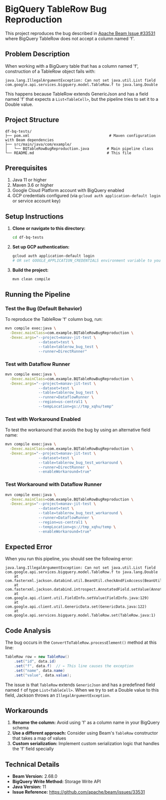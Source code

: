 # BigQuery TableRow Bug Reproduction

This project reproduces the bug described in [Apache Beam Issue #33531](https://github.com/apache/beam/issues/33531) where BigQuery TableRow does not accept a column named 'f'.

## Problem Description

When working with a BigQuery table that has a column named 'f', construction of a TableRow object fails with:

```
java.lang.IllegalArgumentException: Can not set java.util.List field com.google.api.services.bigquery.model.TableRow.f to java.lang.Double
```

This happens because TableRow extends GenericJson and has a field named 'f' that expects a `List<TableCell>`, but the pipeline tries to set it to a Double value.

## Project Structure

```
df-bq-tests/
├── pom.xml                                    # Maven configuration with Beam dependencies
├── src/main/java/com/example/
│   └── BQTableRowBugReproduction.java        # Main pipeline class
└── README.md                                 # This file
```

## Prerequisites

1. Java 11 or higher
2. Maven 3.6 or higher
3. Google Cloud Platform account with BigQuery enabled
4. GCP credentials configured (via `gcloud auth application-default login` or service account key)

## Setup Instructions

1. **Clone or navigate to this directory:**
   ```bash
   cd df-bq-tests
   ```

2. **Set up GCP authentication:**
   ```bash
   gcloud auth application-default login
   # OR set GOOGLE_APPLICATION_CREDENTIALS environment variable to your service account key file
   ```

3. **Build the project:**
   ```bash
   mvn clean compile
   ```

## Running the Pipeline

### Test the Bug (Default Behavior)
To reproduce the TableRow 'f' column bug, run:

```bash
mvn compile exec:java \
  -Dexec.mainClass=com.example.BQTableRowBugReproduction \
  -Dexec.args="--project=manav-jit-test \
               --dataset=test \
               --table=tablerow_bug_test \
               --runner=DirectRunner"
```

### Test with Dataflow Runner
```bash
mvn compile exec:java \
  -Dexec.mainClass=com.example.BQTableRowBugReproduction \
  -Dexec.args="--project=manav-jit-test \
               --dataset=test \
               --table=tablerow_bug_test \
               --runner=DataflowRunner \
               --region=us-central1 \
               --tempLocation=gs://tmp_xqhu/temp"
```

### Test with Workaround Enabled
To test the workaround that avoids the bug by using an alternative field name:

```bash
mvn compile exec:java \
  -Dexec.mainClass=com.example.BQTableRowBugReproduction \
  -Dexec.args="--project=manav-jit-test \
               --dataset=test \
               --table=tablerow_bug_test_workaround \
               --runner=DirectRunner \
               --enableWorkaround=true"
```

### Test Workaround with Dataflow Runner
```bash
mvn compile exec:java \
  -Dexec.mainClass=com.example.BQTableRowBugReproduction \
  -Dexec.args="--project=manav-jit-test \
               --dataset=test \
               --table=tablerow_bug_test_workaround \
               --runner=DataflowRunner \
               --region=us-central1 \
               --tempLocation=gs://tmp_xqhu/temp \
               --enableWorkaround=true"
```

## Expected Error

When you run this pipeline, you should see the following error:

```
java.lang.IllegalArgumentException: Can not set java.util.List field com.google.api.services.bigquery.model.TableRow.f to java.lang.Double
    at com.fasterxml.jackson.databind.util.BeanUtil.checkAndFixAccess(BeanUtil.java:187)
    at com.fasterxml.jackson.databind.introspect.AnnotatedField.setValue(AnnotatedField.java:78)
    at com.google.api.client.util.FieldInfo.setValue(FieldInfo.java:129)
    at com.google.api.client.util.GenericData.set(GenericData.java:122)
    at com.google.api.services.bigquery.model.TableRow.set(TableRow.java:1)
```

## Code Analysis

The bug occurs in the `ConvertToTableRow.processElement()` method at this line:

```java
TableRow row = new TableRow()
    .set("id", data.id)
    .set("f", data.f)  // ← This line causes the exception
    .set("name", data.name)
    .set("value", data.value);
```

The issue is that `TableRow` extends `GenericJson` and has a predefined field named `f` of type `List<TableCell>`. When we try to set a Double value to this field, Jackson throws an `IllegalArgumentException`.

## Workarounds

1. **Rename the column:** Avoid using 'f' as a column name in your BigQuery schema
2. **Use a different approach:** Consider using Beam's `TableRow` constructor that takes a map of values
3. **Custom serialization:** Implement custom serialization logic that handles the 'f' field specially

## Technical Details

- **Beam Version:** 2.68.0
- **BigQuery Write Method:** Storage Write API
- **Java Version:** 11
- **Issue Reference:** https://github.com/apache/beam/issues/33531
